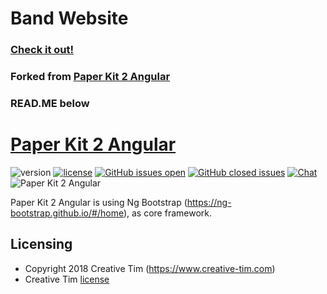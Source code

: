 # Band Website 
### [Check it out!](http://weareintransit.com) 
### Forked from [Paper Kit 2 Angular](https://github.com/creativetimofficial/paper-kit-2-angular) 
### READ.ME below

# [Paper Kit 2 Angular](https://demos.creative-tim.com/paper-kit-2-angular/) 

![version](https://img.shields.io/badge/version-1.1.0-blue.svg) [![license][license-badge]][LICENSE] [![GitHub issues open](https://img.shields.io/github/issues/creativetimofficial/paper-kit-2-angular.svg?maxAge=2592000)](https://github.com/creativetimofficial/paper-kit-2-angular/issues?q=is%3Aopen+is%3Aissue) [![GitHub closed issues](https://img.shields.io/github/issues-closed-raw/creativetimofficial/paper-kit-2-angular.svg?maxAge=259200)](https://github.com/creativetimofficial/paper-kit-2-angular/issues?q=is%3Aissue+is%3Aclosed) [![Chat](https://img.shields.io/badge/chat-on%20discord-7289da.svg)](https://discord.gg/E4aHAQy)
![Paper Kit 2 Angular](https://s3.amazonaws.com/creativetim_bucket/products/65/original/opt_pk2_angular_thumbnail.jpg "Paper Kit 2 Angular Free")

Paper Kit 2 Angular is using Ng Bootstrap (https://ng-bootstrap.github.io/#/home), as core framework.

## Licensing

- Copyright 2018 Creative Tim (https://www.creative-tim.com)
- Creative Tim [license](https://www.creative-tim.com/license)

[CHANGELOG]: ./CHANGELOG.md
[LICENSE]: ./LICENSE.md
[license-badge]: https://img.shields.io/badge/license-MIT-blue.svg
